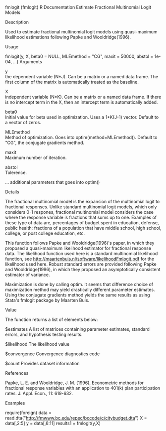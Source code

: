 
fmlogit {fmlogit}	R Documentation
Estimate Fractional Multinomial Logit Models

Description

Used to estimate fractional multinomial logit models using quasi-maximum likelihood estimations following Papke and Wooldridge(1996).

Usage

fmlogit(y, X, beta0 = NULL, MLEmethod = "CG", maxit = 50000,
  abstol = 1e-04, ...)
Arguments

y	
the dependent variable (N*J). Can be a matrix or a named data frame. The first column of the matrix is automatically treated as the baseline.

X	
independent variable (N*K). Can be a matrix or a named data frame. If there is no intercept term in the X, then an intercept term is automatically added.

beta0	
Initial value for beta used in optimization. Uses a 1*K(J-1) vector. Default to a vector of zeros.

MLEmethod	
Method of optimization. Goes into optim(method=MLEmethod)). Default to "CG", the conjugate gradients method.

maxit	
Maximum number of iteration.

abstol	
Tolerence.

...	
additional parameters that goes into optim()

Details

The fractional multinomial model is the expansion of the multinomial logit to fractional responses. Unlike standard multinomial logit models, which only considers 0-1 respones, fractional multinomial model considers the case where the response variable is fractions that sums up to one. Examples of these type of data are, percentages of budget spent in education, defense, public health; fractions of a population that have middle school, high school, college, or post college education, etc.

This function follows Papke and Wooldridge(1996)'s paper, in which they proposed a quasi-maximum likelihood estimator for fractional response data. The likelihood function used here is a standard multinomial likelihood function, see http://maartenbuis.nl/software/likelihoodFmlogit.pdf for the likelihood used here. Robust standard errors are provided following Papke and Wooldridge(1996), in which they proposed an asymptotically consistent estimator of variance.

Maximization is done by calling optim. It seems that difference choice of maximization method may yield drastically different parameter estimates. Using the conjugate gradients method yields the same results as using Stata's fmlogit package by Maarten Buis.

Value

The function returns a list of elements below:

$estimates A list of matrices containing parameter estimates, standard errors, and hypothesis testing results.

$likelihood The likelihood value

$convergence Convergence diagnostics code

$count Provides dataset information

References

Papke, L. E. and Wooldridge, J. M. (1996), Econometric methods for fractional response variables with an application to 401(k) plan participation rates. J. Appl. Econ., 11: 619-632.

Examples

require(foreign)
data = read.dta("http://fmwww.bc.edu/repec/bocode/c/citybudget.dta")
X = data[,2:5]
y = data[,6:11]
results1 = fmlogit(y,X)
